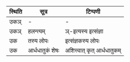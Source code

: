 | स्थिति | सूत्र | टिप्पणी |
| ----- | ------- | ------ |
| उकञ् | - | - |
| उकञ् | हलन्त्यम् | ञ्-इत्यस्य इत्संज्ञा |
| उक | तस्य लोपः | इत्संज्ञकस्य लोपः |
| उक | आर्धधातुकं शेषः | अशित्त्वात् कृत् आर्धधातुकम् |
